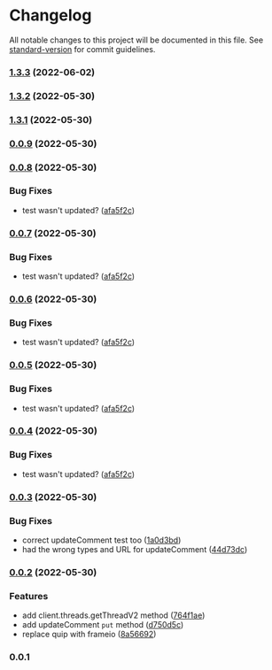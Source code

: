 # Changelog

All notable changes to this project will be documented in this file. See [standard-version](https://github.com/conventional-changelog/standard-version) for commit guidelines.

### [1.3.3](https://github.com/fartinmartin/frameio-api-typescript/compare/v1.3.2...v1.3.3) (2022-06-02)

### [1.3.2](https://github.com/fartinmartin/frameio-api-typescript/compare/v1.3.1...v1.3.2) (2022-05-30)

### [1.3.1](https://github.com/fartinmartin/frameio-api-typescript/compare/v0.0.9...v1.3.1) (2022-05-30)

### [0.0.9](https://github.com/fartinmartin/frameio-api-typescript/compare/v0.0.8...v0.0.9) (2022-05-30)

### [0.0.8](https://github.com/fartinmartin/frameio-api-typescript/compare/v0.0.3...v0.0.8) (2022-05-30)


### Bug Fixes

* test wasn't updated? ([afa5f2c](https://github.com/fartinmartin/frameio-api-typescript/commit/afa5f2ccb42b37505631e7ad719d34cfa8490a2c))

### [0.0.7](https://github.com/fartinmartin/frameio-api-typescript/compare/v0.0.3...v0.0.7) (2022-05-30)


### Bug Fixes

* test wasn't updated? ([afa5f2c](https://github.com/fartinmartin/frameio-api-typescript/commit/afa5f2ccb42b37505631e7ad719d34cfa8490a2c))

### [0.0.6](https://github.com/fartinmartin/frameio-api-typescript/compare/v0.0.3...v0.0.6) (2022-05-30)


### Bug Fixes

* test wasn't updated? ([afa5f2c](https://github.com/fartinmartin/frameio-api-typescript/commit/afa5f2ccb42b37505631e7ad719d34cfa8490a2c))

### [0.0.5](https://github.com/fartinmartin/frameio-api-typescript/compare/v0.0.3...v0.0.5) (2022-05-30)


### Bug Fixes

* test wasn't updated? ([afa5f2c](https://github.com/fartinmartin/frameio-api-typescript/commit/afa5f2ccb42b37505631e7ad719d34cfa8490a2c))

### [0.0.4](https://github.com/fartinmartin/frameio-api-typescript/compare/v0.0.3...v0.0.4) (2022-05-30)


### Bug Fixes

* test wasn't updated? ([afa5f2c](https://github.com/fartinmartin/frameio-api-typescript/commit/afa5f2ccb42b37505631e7ad719d34cfa8490a2c))

### [0.0.3](https://github.com/fartinmartin/frameio-api-typescript/compare/v0.0.2...v0.0.3) (2022-05-30)


### Bug Fixes

* correct updateComment test too ([1a0d3bd](https://github.com/fartinmartin/frameio-api-typescript/commit/1a0d3bdbd405d187fdb2bbf83d1e2e6c9fd7b986))
* had the wrong types and URL for updateComment ([44d73dc](https://github.com/fartinmartin/frameio-api-typescript/commit/44d73dccf2696ddde0e669be5b9d95a58c511298))

### [0.0.2](https://github.com/fartinmartin/frameio-api-typescript/compare/v1.2.1...v0.0.2) (2022-05-30)


### Features

* add client.threads.getThreadV2 method ([764f1ae](https://github.com/fartinmartin/frameio-api-typescript/commit/764f1aebb459300700445604f8abaa64f1a0dedd))
* add updateComment `put` method ([d750d5c](https://github.com/fartinmartin/frameio-api-typescript/commit/d750d5cce0c7ade28218639733dc29e653e2d8f6))
* replace quip with frameio ([8a56692](https://github.com/fartinmartin/frameio-api-typescript/commit/8a56692b0753a3ec63bb786c1a0130c7c48f210a))

### 0.0.1